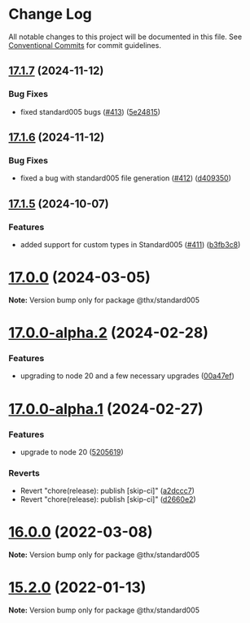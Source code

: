 # Change Log

All notable changes to this project will be documented in this file.
See [Conventional Commits](https://conventionalcommits.org) for commit guidelines.

## [17.1.7](https://github.com/thr-consulting/thr-addons/compare/v17.1.6...v17.1.7) (2024-11-12)

### Bug Fixes

- fixed standard005 bugs ([#413](https://github.com/thr-consulting/thr-addons/issues/413)) ([5e24815](https://github.com/thr-consulting/thr-addons/commit/5e248157ccf783d46d76a75b2acd7b2ce64bbf11))

## [17.1.6](https://github.com/thr-consulting/thr-addons/compare/v17.1.5...v17.1.6) (2024-11-12)

### Bug Fixes

- fixed a bug with standard005 file generation ([#412](https://github.com/thr-consulting/thr-addons/issues/412)) ([d409350](https://github.com/thr-consulting/thr-addons/commit/d409350ac383090ced4c8cab320cdc732a418b32))

## [17.1.5](https://github.com/thr-consulting/thr-addons/compare/v17.1.4...v17.1.5) (2024-10-07)

### Features

- added support for custom types in Standard005 ([#411](https://github.com/thr-consulting/thr-addons/issues/411)) ([b3fb3c8](https://github.com/thr-consulting/thr-addons/commit/b3fb3c897ebad1f848d1c5a74b477f569f0666f5))

# [17.0.0](https://github.com/thr-consulting/thr-addons/compare/v16.9.1...v17.0.0) (2024-03-05)

**Note:** Version bump only for package @thx/standard005

# [17.0.0-alpha.2](https://github.com/thr-consulting/thr-addons/compare/v17.0.0-alpha.1...v17.0.0-alpha.2) (2024-02-28)

### Features

- upgrading to node 20 and a few necessary upgrades ([00a47ef](https://github.com/thr-consulting/thr-addons/commit/00a47efd83ffa3d5cf326814d5799cdf6801506f))

# [17.0.0-alpha.1](https://github.com/thr-consulting/thr-addons/compare/v16.9.1...v17.0.0-alpha.1) (2024-02-27)

### Features

- upgrade to node 20 ([5205619](https://github.com/thr-consulting/thr-addons/commit/5205619d6d87793df27878c21474a79020d2c01f))

### Reverts

- Revert "chore(release): publish [skip-ci]" ([a2dccc7](https://github.com/thr-consulting/thr-addons/commit/a2dccc7ce54f361e6fde38f788d18297bf5cdada))
- Revert "chore(release): publish [skip-ci]" ([d2660e2](https://github.com/thr-consulting/thr-addons/commit/d2660e2913fd8e7dd06cb8b983b0b8c1bd93d682))

# [16.0.0](https://github.com/thr-consulting/thr-addons/compare/v15.3.0...v16.0.0) (2022-03-08)

**Note:** Version bump only for package @thx/standard005

# [15.2.0](https://github.com/thr-consulting/thr-addons/compare/v15.1.1...v15.2.0) (2022-01-13)

**Note:** Version bump only for package @thx/standard005
